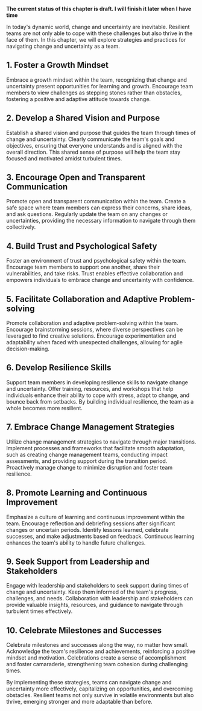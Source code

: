 **The current status of this chapter is draft. I will finish it later when I have time**

In today's dynamic world, change and uncertainty are inevitable. Resilient teams are not only able to cope with these challenges but also thrive in the face of them. In this chapter, we will explore strategies and practices for navigating change and uncertainty as a team.

**1. Foster a Growth Mindset**
------------------------------

Embrace a growth mindset within the team, recognizing that change and uncertainty present opportunities for learning and growth. Encourage team members to view challenges as stepping stones rather than obstacles, fostering a positive and adaptive attitude towards change.

**2. Develop a Shared Vision and Purpose**
------------------------------------------

Establish a shared vision and purpose that guides the team through times of change and uncertainty. Clearly communicate the team's goals and objectives, ensuring that everyone understands and is aligned with the overall direction. This shared sense of purpose will help the team stay focused and motivated amidst turbulent times.

**3. Encourage Open and Transparent Communication**
---------------------------------------------------

Promote open and transparent communication within the team. Create a safe space where team members can express their concerns, share ideas, and ask questions. Regularly update the team on any changes or uncertainties, providing the necessary information to navigate through them collectively.

**4. Build Trust and Psychological Safety**
-------------------------------------------

Foster an environment of trust and psychological safety within the team. Encourage team members to support one another, share their vulnerabilities, and take risks. Trust enables effective collaboration and empowers individuals to embrace change and uncertainty with confidence.

**5. Facilitate Collaboration and Adaptive Problem-solving**
------------------------------------------------------------

Promote collaboration and adaptive problem-solving within the team. Encourage brainstorming sessions, where diverse perspectives can be leveraged to find creative solutions. Encourage experimentation and adaptability when faced with unexpected challenges, allowing for agile decision-making.

**6. Develop Resilience Skills**
--------------------------------

Support team members in developing resilience skills to navigate change and uncertainty. Offer training, resources, and workshops that help individuals enhance their ability to cope with stress, adapt to change, and bounce back from setbacks. By building individual resilience, the team as a whole becomes more resilient.

**7. Embrace Change Management Strategies**
-------------------------------------------

Utilize change management strategies to navigate through major transitions. Implement processes and frameworks that facilitate smooth adaptation, such as creating change management teams, conducting impact assessments, and providing support during the transition period. Proactively manage change to minimize disruption and foster team resilience.

**8. Promote Learning and Continuous Improvement**
--------------------------------------------------

Emphasize a culture of learning and continuous improvement within the team. Encourage reflection and debriefing sessions after significant changes or uncertain periods. Identify lessons learned, celebrate successes, and make adjustments based on feedback. Continuous learning enhances the team's ability to handle future challenges.

**9. Seek Support from Leadership and Stakeholders**
----------------------------------------------------

Engage with leadership and stakeholders to seek support during times of change and uncertainty. Keep them informed of the team's progress, challenges, and needs. Collaboration with leadership and stakeholders can provide valuable insights, resources, and guidance to navigate through turbulent times effectively.

**10. Celebrate Milestones and Successes**
------------------------------------------

Celebrate milestones and successes along the way, no matter how small. Acknowledge the team's resilience and achievements, reinforcing a positive mindset and motivation. Celebrations create a sense of accomplishment and foster camaraderie, strengthening team cohesion during challenging times.

By implementing these strategies, teams can navigate change and uncertainty more effectively, capitalizing on opportunities, and overcoming obstacles. Resilient teams not only survive in volatile environments but also thrive, emerging stronger and more adaptable than before.
